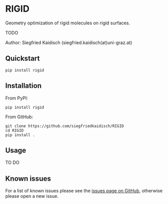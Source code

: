 # RIGID

Geometry optimization of rigid molecules on rigid surfaces.

TODO

Author: Siegfried Kaidisch (siegfried.kaidisch(at)uni-graz.at)

## Quickstart

    pip install rigid

## Installation
    
From PyPI:

    pip install rigid

From GitHub:

    git clone https://github.com/siegfriedkaidisch/RIGID
    cd RIGID
    pip install .

## Usage
    
TO DO

## Known issues

For a list of known issues please see the [issues page on GitHub](https://github.com/siegfriedkaidisch/RIGID/issues), otherwise please open a new issue.
